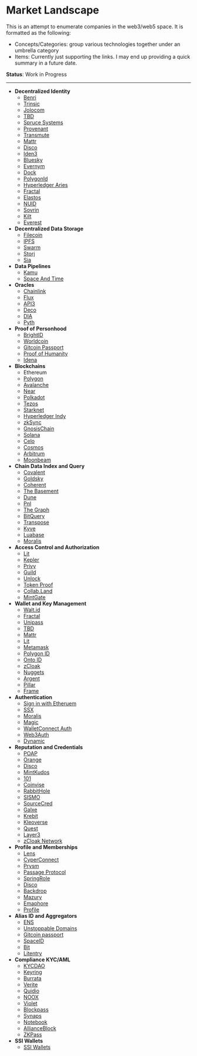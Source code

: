 # Market Landscape

This is an attempt to enumerate companies in the web3/web5 space. It is
formatted as the following:

- Concepts/Categories: group various technologies together under an umbrella category
- Items: Currently just supporting the links. I may end up providing a quick summary in a future date.

**Status**: Work in Progress

---

- **Decentralized Identity**
  - [Benri](http://benri.io/)
  - [Trinsic](http://trinsic.id/)
  - [Jolocom](https://jolocom.io/)
  - [TBD](https://developer.tbd.website/)
  - [Spruce Systems](https://www.spruceid.com/)
  - [Provenant](https://provenant.net/)
  - [Transmute](https://transmute.industries/)
  - [Mattr](https://mattr.global/)
  - [Disco](https://www.disco.xyz/)
  - [Iden3](https://iden3.io/)
  - [Bluesky](https://blueskyweb.org/)
  - [Evernym](https://www.evernym.com/)
  - [Dock](https://www.dock.io/)
  - [PolygonId](https://polygon.technology/)
  - [Hyperledger Aries](https://www.hyperledger.org/use/aries)
  - [Fractal](https://web.fractal.id/)
  - [Elastos](https://www.elastos.org/)
  - [NUID]()
  - [Sovrin](https://sovrin.org/)
  - [Kilt](https://www.kilt.io/)
  - [Everest](https://everest.org/)
- **Decentralized Data Storage**
  - [Filecoin](https://filecoin.io/)
  - [IPFS](https://ipfs.tech/)
  - [Swarm](https://www.ethswarm.org/)
  - [Storj](https://www.storj.io/)
  - [Sia](https://sia.tech/)
- **Data Pipelines**
  - [Kamu](https://www.kamu.dev/)
  - [Space And Time](https://www.spaceandtime.io/)
- **Oracles**
  - [Chainlink](https://chain.link/)
  - [Flux](https://runonflux.io/)
  - [API3](https://api3.org/)
  - [Deco]()
  - [DIA](https://www.diadata.org/)
  - [Pyth](https://pyth.network/)
- **Proof of Personhood**
  - [BrightID](https://www.brightid.org/)
  - [Worldcoin](https://worldcoin.org/)
  - [Gitcoin Passport](https://passport.gitcoin.co/)
  - [Proof of Humanity](https://proofofhumanity.id/)
  - [Idena](https://www.idena.io/)
- **Blockchains**
  - Ethereum
  - [Polygon](https://polygon.technology/)
  - [Avalanche](https://www.avax.network/)
  - [Near](https://near.org/)
  - [Polkadot](https://polkadot.network/)
  - [Tezos](https://tezos.com/)
  - [Starknet](https://starkware.co/starknet/)
  - [Hyperledger Indy](https://www.hyperledger.org/use/hyperledger-indy)
  - [zkSync](https://zksync.io/)
  - [GnosisChain](https://www.gnosis.io/)
  - [Solana](https://solana.com/)
  - [Celo](https://celo.org/)
  - [Cosmos](https://cosmos.network/)
  - [Arbitrum](https://arbitrum.io/)
  - [Moonbeam](https://moonbeam.network/)
- **Chain Data Index and Query**
  - [Covalent](https://www.covalenthq.com/)
  - [Goldsky](https://goldsky.com/)
  - [Coherent](https://coherent.global/)
  - [The Basement](https://www.basementweb3.com/)
  - [Dune](https://dune.com/home)
  - [Pnl](https://www.probablynothinglabs.xyz/)
  - [The Graph](https://thegraph.com/en/)
  - [BitQuery](https://bitquery.io/blog/blockchain-intelligence-system)
  - [Transpose](https://www.transpose.io/)
  - [Kyve](https://www.kyve.network/)
  - [Luabase](https://luabase.com/)
  - [Moralis](https://moralis.io/)
- **Access Control and Authorization**
  - [Lit](https://litprotocol.com/)
  - [Kepler](https://www.kepler.xyz/)
  - [Privy](https://www.privy.io/)
  - [Guild](https://guild.xyz/)
  - [Unlock](https://unlock-protocol.com/)
  - [Token Proof](https://tokenproof.xyz/)
  - [Collab.Land](https://www.collab.land/)
  - [MintGate](https://www.mintgate.io/)
- **Wallet and Key Management**
  - [Walt.id](https://walt.id/)
  - [Fractal](https://www.fractal.is/)
  - [Unipass](https://unipass.id/)
  - [TBD](https://www.tbd.website/)
  - [Mattr](mattr.global)
  - [Lit](https://litprotocol.com/)
  - [Metamask](https://metamask.io/)
  - [Polygon ID](https://polygon.technology/)
  - [Onto ID](https://ontid.ont.io/)
  - [zCloak](https://zcloak.network/)
  - [Nuggets](https://nuggets.life/)
  - [Argent](https://www.argent.xyz/)
  - [Pillar](https://www.pillar.fi/)
  - [Frame](https://frame.sh/)
- **Authentication**
  - [Sign in with Etheruem](https://frame.sh/)
  - [SSX]()
  - [Moralis](https://moralis.io/)
  - [Magic](https://magic.link/)
  - [WalletConnect Auth](https://docs.walletconnect.com/2.0/)
  - [Web3Auth](https://web3auth.io/)
  - [Dynamic](https://www.dynamic.xyz/)
- **Reputation and Credentials**
  - [POAP](https://poap.xyz/)
  - [Orange](https://docs.orangeprotocol.io/)
  - [Disco](disco.xyz)
  - [MintKudos](https://mintkudos.xyz/)
  - [101](https://101.xyz/)
  - [Coinvise](https://www.coinvise.co/)
  - [RabbitHole](https://rabbithole.gg/)
  - [SISMO](https://www.sismo.io/)
  - [SourceCred](https://sourcecred.io/)
  - [Galxe](https://galxe.com/)
  - [Krebit](https://krebit.id/)
  - [Kleoverse](https://kleoverse.com/)
  - [Quest](https://www.quest.ai/web3)
  - [Layer3](https://beta.layer3.xyz/)
  - [zCloak Network](https://zcloak.network/)
- **Profile and Memberships**
  - [Lens](https://www.lens.xyz/)
  - [CyperConnect](https://cyberconnect.me/)
  - [Prysm](https://www.prysm.xyz/)
  - [Passage Protocol](https://www.passage.xyz/)
  - [SpringRole](https://springrole.com/)
  - [Disco](disco.xyz)
  - [Backdrop](https://backdrop.so/)
  - [Mazury](https://mazury.xyz/)
  - [Emaphore](https://semaphore.appliedzkp.org/)
  - [Profile](https://profile.site/)
- **Alias ID and Aggregators**
  - [ENS](https://ens.domains/)
  - [Unstoppable Domains](https://unstoppabledomains.com/)
  - [Gitcoin passport](https://passport.gitcoin.co/)
  - [SpaceID](https://space.id/)
  - [Bit](https://www.did.id/)
  - [Litentry](https://litentry.com/)
- **Compliance KYC/AML**
  - [KYCDAO](https://kycdao.xyz/)
  - [Keyring](https://keyring.app/)
  - [Burrata](https://www.burrata.xyz/)
  - [Verite](https://www.circle.com/en/verite)
  - [Quidio](https://www.quidio.co/)
  - [NOOX](https://noox.world/)
  - [Violet](https://www.violet.co/)
  - [Blockpass](https://www.blockpass.org/)
  - [Synaps](https://synaps.io/)
  - [Notebook](https://www.notebooklabs.xyz/)
  - [AllianceBlock](https://allianceblock.io/)
  - [ZKPass](https://zkpass.org/)
- **SSI Wallets**
  - [SSI Wallets](https://github.com/Gimly-Blockchain/ssi-wallets)
